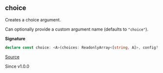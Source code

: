 ## choice

Creates a choice argument.

Can optionally provide a custom argument name (defaults to `"choice"`).

**Signature**

```ts
declare const choice: <A>(choices: ReadonlyArray<[string, A]>, config?: Args.BaseArgsConfig) => Args<A>
```

[Source](https://github.com/Effect-TS/effect/tree/main/packages/cli/src/Args.ts#L191)

Since v1.0.0